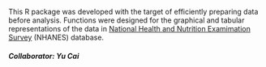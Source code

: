 This R package was developed with the target of efficiently preparing data before analysis. Functions were designed for the graphical and tabular representations of the data in [National Health and Nutrition Examimation Survey](https://www.cdc.gov/nchs/nhanes/index.htm) (NHANES) database.

##### Collaborator: Yu Cai
